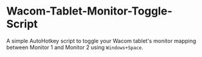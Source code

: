 # Wacom-Tablet-Monitor-Toggle-Script
A simple AutoHotkey script to toggle your Wacom tablet's monitor mapping between Monitor 1 and Monitor 2 using `Windows+Space`.
